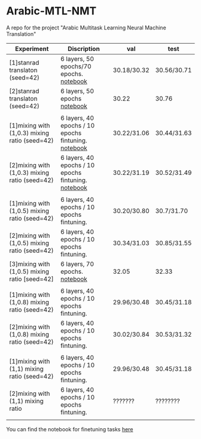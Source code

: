 # Arabic-MTL-NMT
A repo for the project "Arabic Multitask Learning Neural Machine Translation"

|      Experiment          |           Discription           |   val     |    test     |
|    -------------         |     -----------------------     |  ------------ | ------------    |
| [1]stanrad translaton (seed=42)  |      6 layers, 50 epochs/70 epochs. [notebook](https://bit.ly/3wxSeRd)   |   30.18/30.32     |   30.56/30.71     |
| [2]stanrad translaton (seed=42)  |      6 layers, 50 epochs [notebook](https://bit.ly/3wtO7Wo)       |     30.22       |   30.76       |
|||||
| [1]mixing with (1,0.3) mixing ratio (seed=42) | 6 layers, 40 epochs / 10 epochs fintuning. [notebook](https://bit.ly/3hzsUGh)   |   30.22/31.06  |  30.44/31.63|  
| [2]mixing with (1,0.3) mixing ratio (seed=42) | 6 layers, 40 epochs / 10 epochs fintuning. [notebook](https://bit.ly/3r44O9D)   |   30.22/31.19  |  30.52/31.49 |
|||||
| [1]mixing with (1,0.5) mixing ratio (seed=42) | 6 layers, 40 epochs / 10 epochs fintuning.          |     30.20/30.80     |   30.7/31.70     |
| [2]mixing with (1,0.5) mixing ratio (seed=42) |     6 layers, 40 epochs / 10 epochs fintuning. |     30.34/31.03 |   30.85/31.55      |
| [3]mixing with (1,0.5) mixing ratio [seed=42]     |     6 layers, 70 epochs. [notebook](https://bit.ly/3gLWsj3)      |     32.05 |   32.33 |
|||||
| [1]mixing with (1,0.8) mixing ratio (seed=42)   |     6 layers, 40 epochs / 10 epochs fintuning.           |     29.96/30.48       |   30.45/31.18       |
| [2]mixing with (1,0.8) mixing ratio (seed=42)     |     6 layers, 40 epochs / 10 epochs fintuning.      |     30.02/30.84 |   30.53/31.32|
|||||
| [1]mixing with (1,1) mixing ratio (seed=42)   |     6 layers, 40 epochs / 10 epochs fintuning.           |     29.96/30.48       |   30.45/31.18       |
| [2]mixing with (1,1) mixing ratio      |     6 layers, 40 epochs / 10 epochs fintuning.      |    ???????    |    ????????   |
|||||

You can find the notebook for finetuning tasks [here](https://colab.research.google.com/drive/1C0xC56U1VmDhcE02rGbGb4b2SvypGZmS?usp=sharing) 




